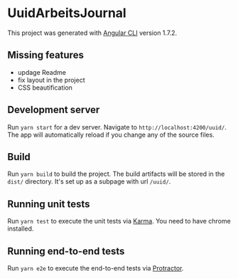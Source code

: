 # UuidArbeitsJournal

This project was generated with [Angular CLI](https://github.com/angular/angular-cli) version 1.7.2.

## Missing features
* updage Readme
* fix layout in the project
* CSS beautification

## Development server

Run `yarn start` for a dev server. Navigate to `http://localhost:4200/uuid/`. The app will automatically reload if you change any of the source files.

## Build

Run `yarn build` to build the project. The build artifacts will be stored in the `dist/` directory. It's set up as a subpage with url `/uuid/`.

## Running unit tests

Run `yarn test` to execute the unit tests via [Karma](https://karma-runner.github.io). You need to have chrome installed.

## Running end-to-end tests

Run `yarn e2e` to execute the end-to-end tests via [Protractor](http://www.protractortest.org/).
